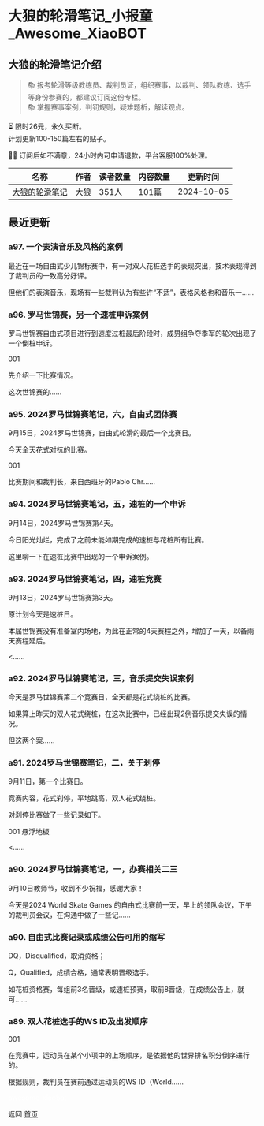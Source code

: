 # 大狼的轮滑笔记_小报童_Awesome_XiaoBOT

## 大狼的轮滑笔记介绍
> 📚 报考轮滑等级教练员、裁判员证，组织赛事，以裁判、领队教练、选手等身份参赛的，都建议订阅这份专栏。    
📚 掌握赛事案例，判罚规则，疑难题析，解读观点。    
    
⏳ 限时26元，永久买断。    
计划更新100-150篇左右的贴子。    
    
👩‍💻 订阅后如不满意，24小时内可申请退款，平台客服100%处理。  
  


|名称|作者|读者数量|内容数量|更新时间|
|---|---|---|---|---|
|[大狼的轮滑笔记](https://xiaobot.net/p/DalangNotes_01?refer=0b133df9-27dc-423b-8101-639049001c13)|大狼|351人|101篇|2024-10-05|

## 最近更新
### a97. 一个表演音乐及风格的案例

最近在一场自由式少儿锦标赛中，有一对双人花桩选手的表现突出，技术表现得到了裁判员的一致高分好评。

但他们的表演音乐，现场有一些裁判认为有些许“不适”，表格风格也和音乐一......

### a96. 罗马世锦赛，另一个速桩申诉案例

罗马世锦赛自由式项目进行到速度过桩最后阶段时，成男组争夺季军的轮次出现了一个倒桩申诉。

001

先介绍一下比赛情况。

这次世锦赛的......

### a95. 2024罗马世锦赛笔记，六，自由式团体赛

9月15日，2024罗马世锦赛，自由式轮滑的最后一个比赛日。

今天全天花式对抗的比赛。

001

比赛期间和裁判长，来自西班牙的Pablo Chr......

### a94. 2024罗马世锦赛笔记，五，速桩的一个申诉

9月14日，2024罗马世锦赛第4天。

今日阳光灿烂，完成了之前未能如期完成的速桩与花桩所有比赛。

这里聊一下在速桩比赛中出现的一个申诉案例。

### a93. 2024罗马世锦赛笔记，四，速桩竞赛

9月13日，2024罗马世锦赛第3天。

原计划今天是速桩日。

本届世锦赛没有准备室内场地，为此在正常的4天赛程之外，增加了一天，以备雨天赛程延后。

<......

### a92. 2024罗马世锦赛笔记，三，音乐提交失误案例

今天是罗马世锦赛第二个竞赛日，全天都是花式绕桩的比赛。

如果算上昨天的双人花式绕桩，在这次比赛中，已经出现2例音乐提交失误的情况。

但这两个案......

### a91. 2024罗马世锦赛笔记，二，关于刹停

9月11日，第一个比赛日。

竞赛内容，花式刹停，平地跳高，双人花式绕桩。

对刹停比赛做了一些记录如下。

001 悬浮地板

<......

### a90. 2024罗马世锦赛笔记，一，办赛相关二三

9月10日教师节，收到不少祝福，感谢大家！

今天是2024 World Skate Games 的自由式比赛前一天，早上的领队会议，下午的裁判员会议，在沟通中做了一些记......

### a90. 自由式比赛记录或成绩公告可用的缩写

DQ，Disqualified，取消资格；

Q，Qualified，成绩合格，通常表明晋级选手。

如花桩资格赛，每组前3名晋级，或速桩预赛，取前8晋级，在成绩公告上，就可......

### a89. 双人花桩选手的WS ID及出发顺序

001

在竞赛中，运动员在某个小项中的上场顺序，是依据他的世界排名积分倒序进行的。

根据规则，裁判员在赛前通过运动员的WS ID（World......


<a href="https://github.com/Reno9527/awesome-xiaobot" style="color: white; text-decoration: none;">awesome-xiaobot</a>

返回 [首页](../README.md)
